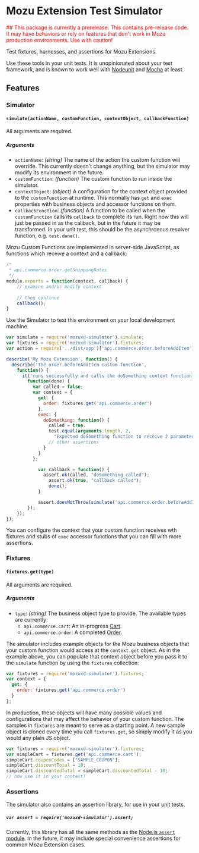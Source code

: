 # Mozu Extension Test Simulator

<span style="color:red">
## This package is currently a prerelease.
This contains pre-release code. It may have behaviors or rely on features that don't work in Mozu production environments. Use with caution!
</span>

Test fixtures, harnesses, and assertions for Mozu Extensions.

Use these tools in your unit tests. It is unopinionated about your test framework, and is known to work well with [Nodeunit](https://github.com/caolan/nodeunit) and [Mocha](http://mochajs.org/) at least.

## Features

### Simulator

#### `simulate(actionName, customFunction, contextObject, callbackFunction)`
All arguments are required.
##### Arguments
 - `actionName`: *(string)* The name of the action the custom function will override. This currently doesn't change anything, but the simulator may modify its environment in the future.
 - `customFunction`: *(function)* The custom function to run inside the simulator.
 - `contextObject`: *(object)* A configuration for the context object provided to the `customFunction` at runtime. This normally has `get` and `exec` properties with business objects and accessor functions on them.
 - `callbackFunction`: *(function)* A function to be called when the `customFunction` calls its `callback` to complete its run. Right now this will just be passed in as the callback, but in the future it may be transformed. In your unit test, this should be the asynchronous resolver function, e.g. `test.done()`.

Mozu Custom Functions are implemented in server-side JavaScript, as functions which receive a context and a callback:

```js
/*
 * api.commerce.order.getShippingRates
 */
module.exports = function(context, callback) {
    // examine and/or modify context
    
    // then continue
    callback();
}
```

Use the Simulator to test this environment on your local development machine.

```js
var simulate = require('mozuxd-simulator').simulate;
var fixtures = require('mozuxd-simulator').fixtures;
var action = require('../dist/app')['api.commerce.order.beforeAddItem'];

describe('My Mozu Extension', function() {
  describe('The order.beforeAddItem custom function', 
    function() {
      it('runs successfully and calls the doSomething context function',
        function(done) {
          var called = false;
          var context = {
            get: {
              order: fixtures.get('api.commerce.order')
            },
            exec: {
              doSomething: function() {
                called = true;
                test.equal(arguments.length, 2, 
                  "Expected doSomething function to receive 2 parameters.");
                // other assertions
              }
            }
          };

            var callback = function() {
              assert.ok(called, "doSomething called");
                assert.ok(true, "callback called");
                done();
            }

            assert.doesNotThrow(simulate('api.commerce.order.beforeAddItem', action.customFunction, context, callback));
        });
    });
});
```

You can configure the context that your custom function receives wth fixtures and stubs of `exec` accessor functions that you can fill with more assertions.

### Fixtures

#### `fixtures.get(type)`
All arguments are required.
##### Arguments
 - `type`: *(string)* The business object type to provide. The available types are currently:
    - `api.commerce.cart`: An in-progress [Cart](http://developer.mozu.com/resources/1.14/cart).
    - `api.commerce.order`: A completed [Order](http://developer.mozu.com/resources/1.14/order). 

The simulator includes example objects for the Mozu business objects that your custom function would access at the `context.get` object. As in the example above, you can populate that context object before you pass it to the `simulate` function by using the `fixtures` collection:

```js
var fixtures = require('mozuxd-simulator').fixtures;
var context = {
  get: {
    order: fixtures.get('api.commerce.order')
  }
};
```

In production, these objects will have many possible values and configurations that may affect the behavior of your custom function. The samples in `fixtures` are meant to serve as a starting point. A new sample object is cloned every time you call `fixtures.get`, so simply modify it as you would any plain JS object.

```js
var fixtures = require('mozuxd-simulator').fixtures;
var simpleCart = fixtures.get('api.commerce.cart');
simpleCart.couponCodes = ["SAMPLE_COUPON"];
simpleCart.discountTotal = 10;
simpleCart.discountedTotal = simpleCart.discountedTotal - 10;
// now use it in your context!
```

### Assertions

The simulator also contains an assertion library, for use in your unit tests.

##### `var assert = require('mozuxd-simulator').assert;`

Currently, this library has all the same methods as the [Node.js `assert` module](https://nodejs.org/api/assert.html). In the future, it may include special convenience assertions for common Mozu Extension cases.

